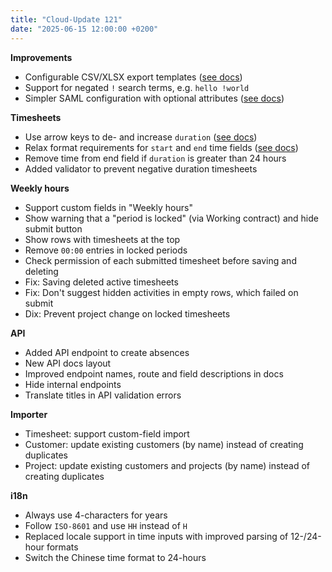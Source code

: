 ```yaml
---
title: "Cloud-Update 121"
date: "2025-06-15 12:00:00 +0200"
---
```


**Improvements**
- Configurable CSV/XLSX export templates ([see docs](https://www.kimai.org/documentation/export.html#csv-and-xlsx))
- Support for negated `!` search terms, e.g. `hello !world`
- Simpler SAML configuration with optional attributes ([see docs](https://www.kimai.org/documentation/cloud-saml.html))

**Timesheets**
- Use arrow keys to de- and increase `duration` ([see docs](https://www.kimai.org/documentation/timesheet.html#duration))
- Relax format requirements for `start` and `end` time fields ([see docs](https://www.kimai.org/documentation/timesheet.html#time-input))
- Remove time from end field if `duration` is greater than 24 hours
- Added validator to prevent negative duration timesheets

**Weekly hours**
- Support custom fields in "Weekly hours"
- Show warning that a "period is locked" (via Working contract) and hide submit button
- Show rows with timesheets at the top
- Remove `00:00` entries in locked periods
- Check permission of each submitted timesheet before saving and deleting
- Fix: Saving deleted active timesheets
- Fix: Don't suggest hidden activities in empty rows, which failed on submit
- Dix: Prevent project change on locked timesheets

**API**
- Added API endpoint to create absences
- New API docs layout
- Improved endpoint names, route and field descriptions in docs
- Hide internal endpoints
- Translate titles in API validation errors

**Importer**
- Timesheet: support custom-field import
- Customer: update existing customers (by name) instead of creating duplicates
- Project: update existing customers and projects (by name) instead of creating duplicates

**i18n**
- Always use 4-characters for years
- Follow `ISO-8601` and use `HH` instead of `H` 
- Replaced locale support in time inputs with improved parsing of 12-/24-hour formats
- Switch the Chinese time format to 24-hours
